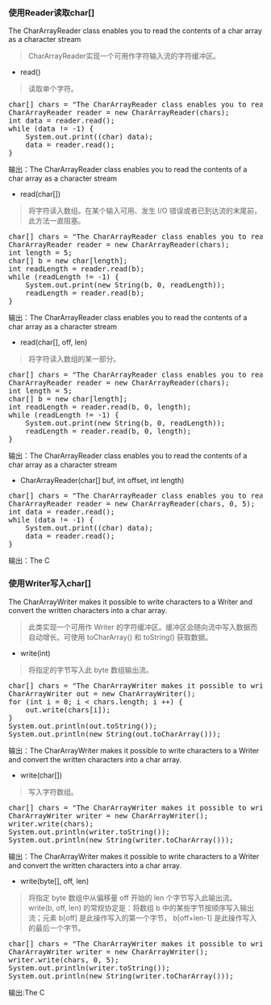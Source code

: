 
### 使用Reader读取char[]
The CharArrayReader class enables you to read the contents of a char array as a character stream
> CharArrayReader实现一个可用作字符输入流的字符缓冲区。 
- read() 
> 读取单个字符。
<pre>
char[] chars = "The CharArrayReader class enables you to read the contents of a char array as a character stream".toCharArray();
CharArrayReader reader = new CharArrayReader(chars);
int data = reader.read();
while (data != -1) {
    System.out.print((char) data);
    data = reader.read();
}   
</pre>
输出：The CharArrayReader class enables you to read the contents of a char array as a character stream

- read(char[])
> 将字符读入数组。在某个输入可用、发生 I/O 错误或者已到达流的末尾前，此方法一直阻塞。
 

<pre>
char[] chars = "The CharArrayReader class enables you to read the contents of a char array as a character stream".toCharArray();
CharArrayReader reader = new CharArrayReader(chars);
int length = 5;
char[] b = new char[length];
int readLength = reader.read(b);
while (readLength != -1) {
    System.out.print(new String(b, 0, readLength));
    readLength = reader.read(b);
}
</pre> 
输出：The CharArrayReader class enables you to read the contents of a char array as a character stream

- read(char[], off, len)
>  将字符读入数组的某一部分。 
>    
<pre>
char[] chars = "The CharArrayReader class enables you to read the contents of a char array as a character stream".toCharArray();
CharArrayReader reader = new CharArrayReader(chars);
int length = 5;
char[] b = new char[length];
int readLength = reader.read(b, 0, length);
while (readLength != -1) {
    System.out.print(new String(b, 0, readLength));
    readLength = reader.read(b, 0, length);
}
</pre>
输出：The CharArrayReader class enables you to read the contents of a char array as a character stream

- CharArrayReader(char[] buf, int offset, int length)  
<pre>
char[] chars = "The CharArrayReader class enables you to read the contents of a char array as a character stream".toCharArray();
CharArrayReader reader = new CharArrayReader(chars, 0, 5);
int data = reader.read();
while (data != -1) {
    System.out.print((char) data);
    data = reader.read();
}
</pre>
输出：The C

### 使用Writer写入char[]
The CharArrayWriter makes it possible to write characters to a Writer and convert the written characters into a char array.
> 此类实现一个可用作 Writer 的字符缓冲区。缓冲区会随向流中写入数据而自动增长。可使用 toCharArray() 和 toString() 获取数据。
- write(int)
> 将指定的字节写入此 byte 数组输出流。 
<pre>
char[] chars = "The CharArrayWriter makes it possible to write characters to a Writer and convert the written characters into a char array.".toCharArray();
CharArrayWriter out = new CharArrayWriter();
for (int i = 0; i < chars.length; i ++) {
    out.write(chars[i]);
}
System.out.println(out.toString());
System.out.println(new String(out.toCharArray()));
</pre>
输出：The CharArrayWriter makes it possible to write characters to a Writer and convert the written characters into a char array.

- write(char[])
> 写入字符数组。 
<pre>
char[] chars = "The CharArrayWriter makes it possible to write characters to a Writer and convert the written characters into a char array.".toCharArray();
CharArrayWriter writer = new CharArrayWriter();
writer.write(chars);
System.out.println(writer.toString());
System.out.println(new String(writer.toCharArray()));
</pre>
输出：The CharArrayWriter makes it possible to write characters to a Writer and convert the written characters into a char array.

- write(byte[], off, len)
> 将指定 byte 数组中从偏移量 off 开始的 len 个字节写入此输出流。 write(b, off, len) 的常规协定是：将数组 b 中的某些字节按顺序写入输出流；元素 b[off] 是此操作写入的第一个字节， b[off+len-1] 是此操作写入的最后一个字节。 
<pre>
char[] chars = "The CharArrayWriter makes it possible to write characters to a Writer and convert the written characters into a char array.".toCharArray();
CharArrayWriter writer = new CharArrayWriter();
writer.write(chars, 0, 5);
System.out.println(writer.toString());
System.out.println(new String(writer.toCharArray()));
</pre>
输出:The C
